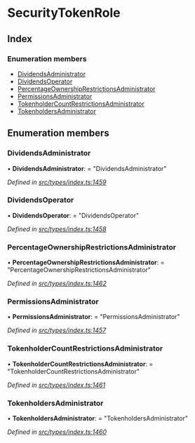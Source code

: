 # SecurityTokenRole

## Index

### Enumeration members

* [DividendsAdministrator](../enums/_types_index_.securitytokenrole.md#dividendsadministrator)
* [DividendsOperator](../enums/_types_index_.securitytokenrole.md#dividendsoperator)
* [PercentageOwnershipRestrictionsAdministrator](../enums/_types_index_.securitytokenrole.md#percentageownershiprestrictionsadministrator)
* [PermissionsAdministrator](../enums/_types_index_.securitytokenrole.md#permissionsadministrator)
* [TokenholderCountRestrictionsAdministrator](../enums/_types_index_.securitytokenrole.md#tokenholdercountrestrictionsadministrator)
* [TokenholdersAdministrator](../enums/_types_index_.securitytokenrole.md#tokenholdersadministrator)

## Enumeration members

### DividendsAdministrator

• **DividendsAdministrator**: = "DividendsAdministrator"

_Defined in_ [_src/types/index.ts:1459_](https://github.com/PolymathNetwork/polymath-sdk/blob/e8bbc1e/src/types/index.ts#L1459)

### DividendsOperator

• **DividendsOperator**: = "DividendsOperator"

_Defined in_ [_src/types/index.ts:1458_](https://github.com/PolymathNetwork/polymath-sdk/blob/e8bbc1e/src/types/index.ts#L1458)

### PercentageOwnershipRestrictionsAdministrator

• **PercentageOwnershipRestrictionsAdministrator**: = "PercentageOwnershipRestrictionsAdministrator"

_Defined in_ [_src/types/index.ts:1462_](https://github.com/PolymathNetwork/polymath-sdk/blob/e8bbc1e/src/types/index.ts#L1462)

### PermissionsAdministrator

• **PermissionsAdministrator**: = "PermissionsAdministrator"

_Defined in_ [_src/types/index.ts:1457_](https://github.com/PolymathNetwork/polymath-sdk/blob/e8bbc1e/src/types/index.ts#L1457)

### TokenholderCountRestrictionsAdministrator

• **TokenholderCountRestrictionsAdministrator**: = "TokenholderCountRestrictionsAdministrator"

_Defined in_ [_src/types/index.ts:1461_](https://github.com/PolymathNetwork/polymath-sdk/blob/e8bbc1e/src/types/index.ts#L1461)

### TokenholdersAdministrator

• **TokenholdersAdministrator**: = "TokenholdersAdministrator"

_Defined in_ [_src/types/index.ts:1460_](https://github.com/PolymathNetwork/polymath-sdk/blob/e8bbc1e/src/types/index.ts#L1460)

